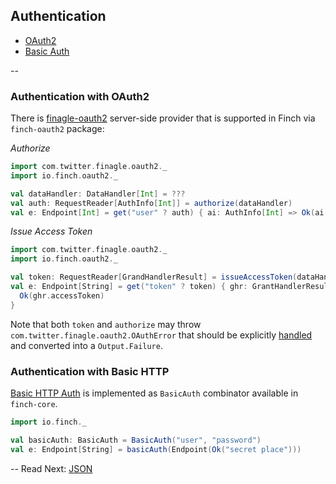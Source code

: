 ## Authentication

* [OAuth2](auth.md#authorization-with-oauth2)
* [Basic Auth](auth.md#basic-http-auth)

--

### Authentication with OAuth2

There is [finagle-oauth2](https://github.com/finagle/finagle-oauth2) server-side provider that is supported in Finch via
`finch-oauth2` package:

*Authorize*
```scala
import com.twitter.finagle.oauth2._
import io.finch.oauth2._

val dataHandler: DataHandler[Int] = ???
val auth: RequestReader[AuthInfo[Int]] = authorize(dataHandler)
val e: Endpoint[Int] = get("user" ? auth) { ai: AuthInfo[Int] => Ok(ai.user) }
```

*Issue Access Token*
```scala
import com.twitter.finagle.oauth2._
import io.finch.oauth2._

val token: RequestReader[GrandHandlerResult] = issueAccessToken(dataHandler)
val e: Endpoint[String] = get("token" ? token) { ghr: GrantHandlerResult =>
  Ok(ghr.accessToken)
}
```

Note that both `token` and `authorize` may throw `com.twitter.finagle.oauth2.OAuthError` that should be explicitly
[handled](endpoint.md#error-handling) and converted into a `Output.Failure`.

### Authentication with Basic HTTP

[Basic HTTP Auth](http://en.wikipedia.org/wiki/Basic_access_authentication) is implemented as `BasicAuth` combinator
available in `finch-core`.

```scala
import io.finch._

val basicAuth: BasicAuth = BasicAuth("user", "password")
val e: Endpoint[String] = basicAuth(Endpoint(Ok("secret place")))
```

--
Read Next: [JSON](json.md)
